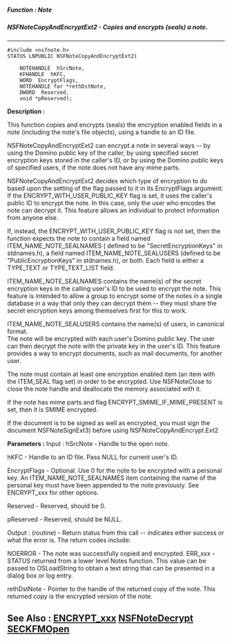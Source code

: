 ##### Function : Note
##### NSFNoteCopyAndEncryptExt2 - Copies and encrypts (seals) a note.
---
```
#include <nsfnote.h>
STATUS LNPUBLIC NSFNoteCopyAndEncryptExt2(

	NOTEHANDLE  hSrcNote,
	KFHANDLE  hKFC,
	WORD  EncryptFlags,
	NOTEHANDLE far *rethDstNote,
	DWORD  Reserved,
	void *pReserved);
```
**Description :**

This function copies and encrypts (seals) the encryption enabled fields in a 
note (including the note's file objects), using a handle to an ID file.

NSFNoteCopyAndEncryptExt2 can encrypt a note in several ways -- by using the 
Domino public key of the caller, by using specified secret encryption keys 
stored in the caller's ID, or by using the Domino public keys of specified 
users, if the note does not have any mime parts.

NSFNoteCopyAndEncryptExt2 decides which type of encryption to do based upon the 
setting of the flag passed to it in its EncryptFlags argument.  If the 
ENCRYPT_WITH_USER_PUBLIC_KEY flag is set, it uses the caller's public ID to 
encrypt the note.  In this case, only the user who encodes the note can decrypt 
it.  This feature allows an individual to protect information from anyone else.

If, instead, the ENCRYPT_WITH_USER_PUBLIC_KEY flag is not set, then the 
function expects the note to contain  a field named ITEM_NAME_NOTE_SEALNAMES ( 
defined to be "SecretEncryptionKeys" in stdnames.h), a field named 
ITEM_NAME_NOTE_SEALUSERS  (defined to be "PublicEncryptionKeys" in stdnames.h), 
or both.  Each field is either a TYPE_TEXT or TYPE_TEXT_LIST field.

ITEM_NAME_NOTE_SEALNAMES contains the name(s) of the secret encryption keys in 
the calling user's ID to be used to encrypt the note.  This feature is intended 
to allow a group to encrypt some of the notes in a single database in a way 
that only they can decrypt them -- they must share the secret encryption keys 
among themselves first for this to work.

ITEM_NAME_NOTE_SEALUSERS contains the name(s) of  users, in canonical format.  
The note will be encrypted with each user's Domino public key.  The user can 
then decrypt the note with the private key in the user's ID.  This feature 
provides a way to encrypt documents, such as mail documents, for another user.

The note must contain at least one encryption enabled item (an item with the 
ITEM_SEAL flag set) in order to be encrypted.  Use NSFNoteClose to close the 
note handle and deallocate the memory associated with it.

If the note has mime parts and flag ENCRYPT_SMIME_IF_MIME_PRESENT is set, then 
it is SMIME encrypted.

If the document is to be signed as well as encrypted, you must sign the 
document NSFNoteSignExt3) before using NSFNoteCopyAndEncrypt.Ext2

**Parameters :**
Input :
hSrcNote  -  Handle to the open note.

hKFC  -  Handle to an ID file.  Pass NULL for current user's ID.

EncryptFlags  -  Optional.  Use 0 for the note to be encrypted with a personal key.  An ITEM_NAME_NOTE_SEALNAMES item containing the name of the personal key must have been appended to the note previously.  See ENCRYPT_xxx for other options.

Reserved  -  Reserved, should be 0.

pReserved  -  Reserved, should be NULL.

Output :
(routine)  -  Return status from this call -- indicates either success or what the error is. The return codes include:

NOERROR - The note was successfully copied and encrypted.
ERR_xxx - STATUS returned from a lower level Notes function.  This value can be passed to OSLoadString to obtain a text string that can be presented in a dialog box or log entry.


rethDstNote  -  Pointer to the handle of the returned copy of the note.  This returned copy is the encrypted version of the note.


**See Also :**
[ENCRYPT_xxx](/reference/Symb/ENCRYPT_xxx)
[NSFNoteDecrypt](/reference/Func/NSFNoteDecrypt)
[SECKFMOpen](/reference/Func/SECKFMOpen)
---
